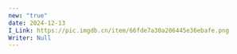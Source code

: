 ```yaml
---
new: "true"
date: 2024-12-13
I_Link: https://pic.imgdb.cn/item/66fde7a30a206445e36ebafe.png
Writer: Null
---
```


